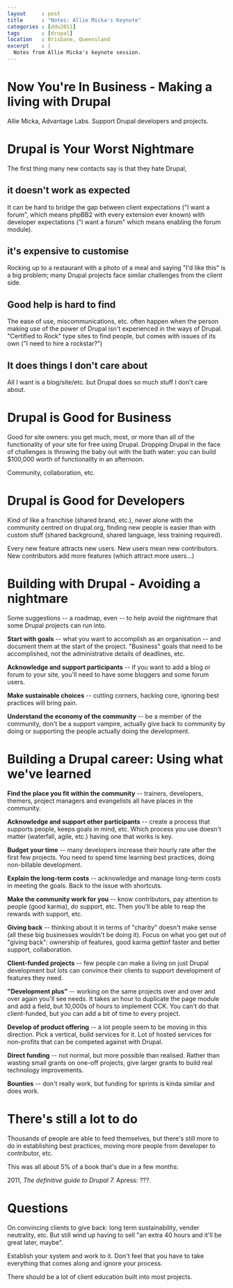 ```yaml
---
layout     : post
title      : "Notes: Allie Micka's Keynote"
categories : [ddu2011]
tags       : [drupal]
location   : Brisbane, Queensland
excerpt    : |
  Notes from Allie Micka's keynote session.
---
```


Now You're In Business - Making a living with Drupal
====================================================

Allie Micka, Advantage Labs. Support Drupal developers and projects. 

Drupal is Your Worst Nightmare
==============================

The first thing many new contacts say is that they hate Drupal,

it doesn't work as expected
---------------------------

It can be hard to bridge the gap between client expectations ("I want a forum",
which means phpBB2 with every extension ever known) with developer expectations
("I want a forum" which means enabling the forum module).


it's expensive to customise
---------------------------

Rocking up to a restaurant with a photo of a meal and saying "I'd like this" is a
big problem; many Drupal projects face similar challenges from the client side.

Good help is hard to find
-------------------------

The ease of use, miscommunications, etc. often happen when the person making use
of the power of Drupal isn't experienced in the ways of Drupal. "Certified to
Rock" type sites to find people, but comes with issues of its own ("I need to
hire a rockstar?")

It does things I don't care about
---------------------------------

All I want is a blog/site/etc. but Drupal does so much stuff I don't care about.


Drupal is Good for Business
===========================

Good for site owners: you get much, most, or more than all of the functionality
of your site for free using Drupal. Dropping Drupal in the face of challenges is
throwing the baby out with the bath water: you can build $100,000 worth of
functionality in an afternoon.

Community, collaboration, etc.

Drupal is Good for Developers
=============================

Kind of like a franchise (shared brand, etc.), never alone with the community
centred on drupal.org, finding new people is easier than with custom stuff
(shared background, shared language, less training required).

Every new feature attracts new users. New users mean new contributors. New
contributors add more features (which attract more users...)

Building with Drupal - Avoiding a nightmare
===========================================

Some suggestions -- a roadmap, even -- to help avoid the nightmare that some
Drupal projects can run into.

**Start with goals** -- what you want to accomplish as an organisation -- and
document them at the start of the project. "Business" goals that need to be
accomplished, not the administrative details of deadlines, etc.

**Acknowledge and support participants** -- if you want to add a blog or forum to
your site, you'll need to have some bloggers and some forum users.

**Make sustainable choices** -- cutting corners, hacking core, ignoring best
practices will bring pain. 

**Understand the economy of the community** -- be a member of the community,
don't be a support vampire, actually give back to community by doing or
supporting the people actually doing the development.

Building a Drupal career: Using what we've learned
==================================================

**Find the place you fit within the community** -- trainers, developers, themers,
project managers and evangelists all have places in the community. 

**Acknowledge and support other participants** -- create a process that supports
people, keeps goals in mind, etc. Which process you use doesn't matter
(waterfall, agile, etc.) having one that works is key.

**Budget your time** -- many developers increase their hourly rate after the
first few projects. You need to spend time learning best practices, doing
non-billable development.

**Explain the long-term costs** -- acknowledge and manage long-term costs in
meeting the goals. Back to the issue with shortcuts.

**Make the community work for you** -- know contributors, pay attention to people
(good karma), do support, etc. Then you'll be able to reap the rewards with
support, etc.

**Giving back** -- thinking about it in terms of "charity" doesn't make sense
(all these big businesses wouldn't be doing it). Focus on what you get out of
"giving back": ownership of features, good karma gettinf faster and better
support, collaboration.

**Client-funded projects** -- few people can make a living on just Drupal
development but lots can convince their clients to support development of
features they need.

**"Development plus"** -- working on the same projects over and over and over
again you'll see needs. It takes an hour to duplicate the page module and add a
field, but 10,000s of hours to implement CCK. You can't do that client-funded,
but you can add a bit of time to every project.

**Develop of product offering** -- a lot people seem to be moving in this
direction. Pick a vertical, build services for it. Lot of hosted services for
non-profits that can be competed against with Drupal.

**Direct funding** -- not normal, but more possible than realised. Rather than
wasting small grants on one-off projects, give larger grants to build real
technology improvements.

**Bounties** -- don't really work, but funding for sprints is kinda similar and
does work.

There's still a lot to do
=========================

Thousands of people are able to feed themselves, but there's still more to do in
establishing best practices, moving more people from developer to contributor,
etc.

This was all about 5% of a book that's due in a few months:

2011, *The definitive guide to Drupal 7.* Apress: ???.

Questions
=========

On convincing clients to give back: long term sustainability, vender neutrality,
etc. But still wind up having to sell "an extra 40 hours and it'll be great
later, maybe".

Establish your system and work to it. Don't feel that you have to take everything
that comes along and ignore your process.

There should be a lot of client education built into most projects.
